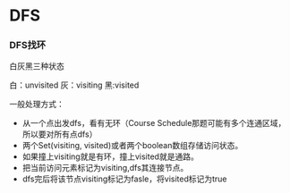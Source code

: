 # DFS


### DFS找环



白灰黑三种状态

白：unvisited  灰：visiting  黑:visited

一般处理方式：
* 从一个点出发dfs，看有无环（Course Schedule那题可能有多个连通区域，所以要对所有点dfs）
* 两个Set(visiting, visited)或者两个boolean数组存储访问状态。
* 如果撞上visiting就是有环，撞上visited就是通路。
* 把当前访问元素标记为visiting,dfs其连接节点。
* dfs完后将该节点visiting标记为fasle，将visited标记为true
